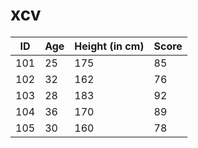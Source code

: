 # xcv

| ID  | Age | Height (in cm) | Score |
|-----|-----|----------------|-------|
| 101 | 25  | 175            | 85    |
| 102 | 32  | 162            | 76    |
| 103 | 28  | 183            | 92    |
| 104 | 36  | 170            | 89    |
| 105 | 30  | 160            | 78    |
